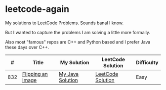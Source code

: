 # leetcode-again

My solutions to LeetCode Problems. Sounds banal I know.

But I wanted to capture the problems I am solving a little more formally.

Also most "famous" repos are C++ and Python based and I prefer Java these days over C++.

| # | Title | My Solution | LeetCode Solution | Difficulty |
|---| ----- | ----------- | ------------------ | ---------- |
|832|[Flipping an Image](https://leetcode.com/problems/flipping-an-image/description/)|[My Java Solution](https://github.com/sunnypatel165/leetcode-again/blob/master/solutions/FlippingAnImage.java)|[LeetCode Solution](https://leetcode.com/articles/flipping-an-image/)|Easy 
